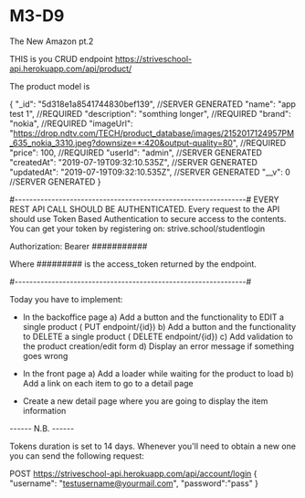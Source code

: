 # M3-D9

The New Amazon pt.2



THIS is you CRUD endpoint
https://striveschool-api.herokuapp.com/api/product/

The product model is 

{
    "_id": "5d318e1a8541744830bef139", //SERVER GENERATED
    "name": "app test 1",  //REQUIRED
    "description": "somthing longer", //REQUIRED
    "brand": "nokia", //REQUIRED
    "imageUrl": "https://drop.ndtv.com/TECH/product_database/images/2152017124957PM_635_nokia_3310.jpeg?downsize=*:420&output-quality=80", //REQUIRED
    "price": 100, //REQUIRED
    "userId": "admin", //SERVER GENERATED
    "createdAt": "2019-07-19T09:32:10.535Z", //SERVER GENERATED
    "updatedAt": "2019-07-19T09:32:10.535Z", //SERVER GENERATED
    "__v": 0 //SERVER GENERATED
}

#---------------------------------------------------------------#
EVERY REST API CALL SHOULD BE AUTHENTICATED. 
Every request to the API should use Token Based Authentication to secure access to the contents.
You can get your token by registering on: strive.school/studentlogin

Authorization: Bearer ###########

Where ######### is the access_token returned by the endpoint.

#---------------------------------------------------------------#

Today you have to implement:

- In the backoffice page
    a) Add a button and the functionality to EDIT a single product ( PUT  endpoint/{id})
    b) Add a button and the functionality to DELETE a single product ( DELETE endpoint/{id})
    c) Add validation to the product creation/edit form
    d) Display an error message if something goes wrong

- In the front page
    a) Add a loader while waiting for the product to load
    b) Add a link on each item to go to a detail page

- Create a new detail page where you are going to display the item information


------ N.B. ------

Tokens duration is set to 14 days. Whenever you'll need to obtain a new one you can send the following request:

POST https://striveschool-api.herokuapp.com/api/account/login
{
    "username": "testusername@yourmail.com",
    "password":"pass"
}   
